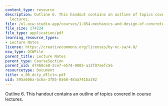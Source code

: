 ```yaml
---
content_type: resource
description: Outline 6. This handout contains an outline of topics covered in course
  lectures.
file: /ol-ocw-studio-app/courses/1-054-mechanics-and-design-of-concrete-structures-spring-2004/595a606abc6a3f85856848aa741ba382_o_06_dcty_dflctn.pdf
file_size: 174224
file_type: application/pdf
learning_resource_types:
- Lecture Notes
license: https://creativecommons.org/licenses/by-nc-sa/4.0/
ocw_type: OCWFile
parent_title: Lecture Notes
parent_type: CourseSection
parent_uid: d7468ce0-2ce7-e574-0805-a13f07aefc56
resourcetype: Document
title: o_06_dcty_dflctn.pdf
uid: 595a606a-bc6a-3f85-8568-48aa741ba382
---
```

Outline 6. This handout contains an outline of topics covered in course lectures.